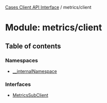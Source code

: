 [Cases Client API Interface](../README.md) / metrics/client

# Module: metrics/client

## Table of contents

### Namespaces

- [\_\_internalNamespace](metrics_client.__internalNamespace.md)

### Interfaces

- [MetricsSubClient](../interfaces/metrics_client.MetricsSubClient.md)
